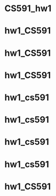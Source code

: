 # CS591_hw1
# hw1_CS591
# hw1_CS591
# hw1_CS591
# hw1_cs591
# hw1_cs591
# hw1_cs591
# hw1_cs591
# hw1_CS591
